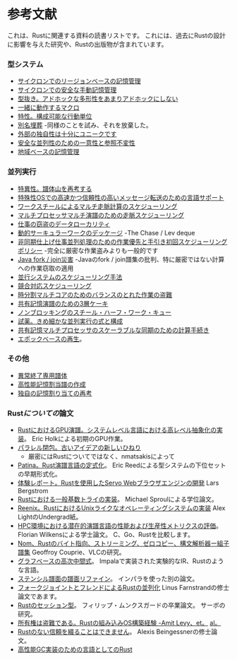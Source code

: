 # 参考文献

これは、Rustに関連する資料の読書リストです。
これには、過去にRustの設計に影響を与えた研究や、Rustの出版物が含まれています。

### 型システム

* [サイクロンでのリージョンベースの記憶管理](http://209.68.42.137/ucsd-pages/Courses/cse227.w03/handouts/cyclone-regions.pdf)
* [サイクロンでの安全な手動記憶管理](http://www.cs.umd.edu/projects/PL/cyclone/scp.pdf)
* [型抜き。アドホックな多形性をあまりアドホックにしない](http://www.ps.uni-sb.de/courses/typen-ws99/class.ps.gz)
* [一緒に動作するマクロ](https://www.cs.utah.edu/plt/publications/jfp12-draft-fcdf.pdf)
* [特性。構成可能な行動単位](http://scg.unibe.ch/archive/papers/Scha03aTraits.pdf)
* [別名埋葬](http://www.cs.uwm.edu/faculty/boyland/papers/unique-preprint.ps) -同様のことを試み、それを放棄した。
* [外部の独自性は十分にユニークです](http://www.cs.uu.nl/research/techreps/UU-CS-2002-048.html)
* [安全な並列性のための一意性と参照不変性](https://research.microsoft.com/pubs/170528/msr-tr-2012-79.pdf)
* [地域ベースの記憶管理](http://www.cs.ucla.edu/~palsberg/tba/papers/tofte-talpin-iandc97.pdf)

### 並列実行

* [特異性。譜体山を再考する](https://research.microsoft.com/pubs/69431/osr2007_rethinkingsoftwarestack.pdf)
* [特殊性OSでの高速かつ信頼性の高いメッセージ転送のための言語サポート](https://research.microsoft.com/pubs/67482/singsharp.pdf)
* [ワークスチールによるマルチ走脈計算のスケジューリング](http://supertech.csail.mit.edu/papers/steal.pdf)
* [マルチプロセッサマルチ演譜のための走脈スケジューリング](http://www.eecis.udel.edu/%7Ecavazos/cisc879-spring2008/papers/arora98thread.pdf)
* [仕事の窃盗のデータローカリティ](http://www.aladdin.cs.cmu.edu/papers/pdfs/y2000/locality_spaa00.pdf)
* [動的サーキュラーワークのデッケージ](http://citeseerx.ist.psu.edu/viewdoc/download?doi=10.1.1.170.1097&rep=rep1&type=pdf) -The Chase / Lev deque
* [非同期仕上げ仕事並列処理のための作業優先と手引き初回スケジューリングポリシー](http://www.cs.rice.edu/%7Eyguo/pubs/PID824943.pdf) -完全に厳密な作業盗みよりも一般的です
* [Java fork / join災害](http://www.coopsoft.com/ar/CalamityArticle.html) -Javaのfork / join譜集の批判、特に厳密ではない計算への作業窃取の適用
* [並行システムのスケジューリング手法](http://www.stanford.edu/~ouster/cgi-bin/papers/coscheduling.pdf)
* [競合対応スケジューリング](http://www.blagodurov.net/files/a8-blagodurov.pdf)
* [時分割マルチコアのためのバランスのとれた作業の盗難](http://www.cse.ohio-state.edu/hpcs/WWW/HTML/publications/papers/TR-12-1.pdf)
* [共有記憶演譜のための3層ケーキ](http://dl.acm.org/citation.cfm?id=1953616&dl=ACM&coll=DL&CFID=524387192&CFTOKEN=44362705)
* [ノンブロッキングのスチール・ハーフ・ワーク・キュー](http://www.cs.bgu.ac.il/%7Ehendlerd/papers/p280-hendler.pdf)
* [試薬。きめ細かな並列実行の式と構成](http://www.mpi-sws.org/~turon/reagents.pdf)
* [共有記憶マルチプロセッサのスケーラブルな同期のための計算手続き](https://www.cs.rochester.edu/u/scott/papers/1991_TOCS_synch.pdf)
* [エポックベースの再生](https://www.cl.cam.ac.uk/techreports/UCAM-CL-TR-579.pdf)。

### その他

* [異常終了専用譜体](https://www.usenix.org/legacy/events/hotos03/tech/full_papers/candea/candea.pdf)
* [高性能記憶割当譜の作成](http://people.cs.umass.edu/~emery/pubs/berger-pldi2001.pdf)
* [独自の記憶割り当ての再考](http://people.cs.umass.edu/~emery/pubs/berger-oopsla2002.pdf)

### Rust*についての*論文

* [RustにおけるGPU演譜。システムレベル言語における高レベル抽象化の実装](http://www.cs.indiana.edu/~eholk/papers/hips2013.pdf)。
   Eric Holkによる初期のGPU作業。
* [パラレル閉包。古いアイデアの新しいひねり](https://www.usenix.org/conference/hotpar12/parallel-closures-new-twist-old-idea)
  - 厳密にはRustについてではなく、nmatsakisによって
* [Patina。Rust演譜言語の定式化](ftp://ftp.cs.washington.edu/tr/2015/03/UW-CSE-15-03-02.pdf)。
   Eric Reedによる型システムの下位セットの早期形式化。
* [体験レポート。Rustを使用したServo Webブラウザエンジンの開発](http://arxiv.org/abs/1505.07383)
   Lars Bergstrom
* [Rustにおける一般基数トライの実装](https://michaelsproul.github.io/rust_radix_paper/rust-radix-sproul.pdf)。
   Michael Sproulによる学位論文。
* [Reenix。RustにおけるUnixライクなオペレーティングシステムの実装](http://scialex.github.io/reenix.pdf)
   Alex LightのUndergrad紙。
* [HPC環境における潜在的演譜言語の性能および生産性メトリクスの評価](http://octarineparrot.com/assets/mrfloya-thesis-ba.pdf)。
   Florian Wilkensによる学士論文。
   C、Go、Rustを比較します。
* [Nom、Rustのバイト指向、ストリーミング、ゼロコピー、構文解析器ー組子譜集](http://spw15.langsec.org/papers/couprie-nom.pdf)
   Geoffroy Couprie、VLCの研究。
* [グラフベースの高次中間式](http://compilers.cs.uni-saarland.de/papers/lkh15_cgo.pdf)。
   Impalaで実装された実験的なIR、Rustのような言語。
* [ステンシル譜面の譜面リファイン](http://compilers.cs.uni-saarland.de/papers/ppl14_web.pdf)。
   インパラを使った別の論文。
* [フォークジョイントとフレンドによるRustの並列化](http://publications.lib.chalmers.se/records/fulltext/219016/219016.pdf)
   Linus Farnstrandの修士論文であます。
* [Rustのセッション型](http://munksgaard.me/papers/laumann-munksgaard-larsen.pdf)。
   フィリップ・ムンクスガードの卒業論文。
   サーボの研究。
* [所有権は盗難である。Rustの組み込みOS構築経験 -Amit Levy、et。](http://amitlevy.com/papers/tock-plos2015.pdf)
   [al。](http://amitlevy.com/papers/tock-plos2015.pdf)
* [Rustのない信頼を綴ることはできません](https://raw.githubusercontent.com/Gankro/thesis/master/thesis.pdf)。
   Alexis Beingessnerの修士論文。
* [高性能GC実装の​​ための言語としてのRust](http://users.cecs.anu.edu.au/~steveb/downloads/pdf/rust-ismm-2016.pdf)

